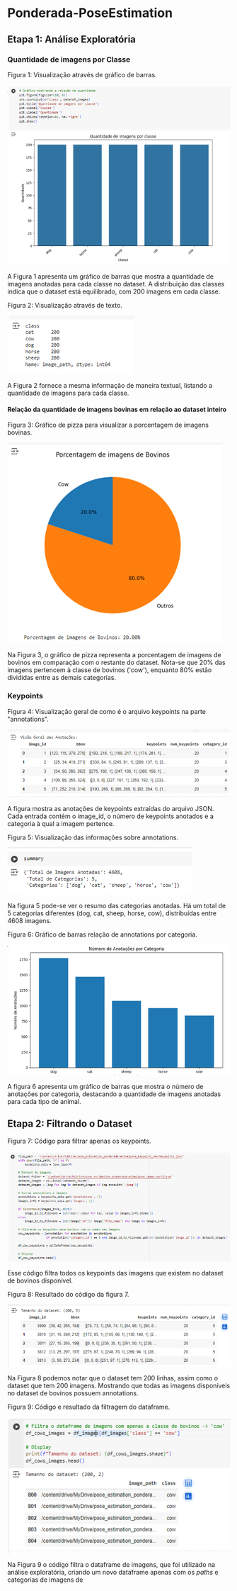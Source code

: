# Ponderada-PoseEstimation

## Etapa 1: Análise Exploratória

### Quantidade de imagens por Classe

Figura 1: Visualização através de gráfico de barras.

![alt text](img/image.png)

A Figura 1 apresenta um gráfico de barras que mostra a quantidade de imagens anotadas para cada classe no dataset. A distribuição das classes indica que o dataset está equilibrado, com 200 imagens em cada classe.

Figura 2: Visualização através de texto.

![alt text](img/image-1.png)

A Figura 2 fornece a mesma informação de maneira textual, listando a quantidade de imagens para cada classe.

#### Relação da quantidade de imagens bovinas em relação ao dataset inteiro

Figura 3: Gráfico de pizza para visualizar a porcentagem de imagens bovinas.

![alt text](img/image-2.png)

Na Figura 3, o gráfico de pizza representa a porcentagem de imagens de bovinos em comparação com o restante do dataset. Nota-se que 20% das imagens pertencem à classe de bovinos ('cow'), enquanto 80% estão divididas entre as demais categorias.

### Keypoints

Figura 4: Visualização geral de como é o arquivo keypoints na parte "annotations".

![alt text](img/image-6.png)

A figura mostra as anotações de keypoints extraídas do arquivo JSON. Cada entrada contém o image_id, o número de keypoints anotados e a categoria à qual a imagem pertence.

Figura 5: Visualização das informações sobre annotations.

![alt text](img/image-5.png)

Na figura 5 pode-se ver o resumo das categorias anotadas. Há um total de 5 categorias diferentes (dog, cat, sheep, horse, cow), distribuídas entre 4608 imagens.

Figura 6: Gráfico de barras relação de annotations por categoria.

![alt text](img/image-4.png)

A figura 6 apresenta um gráfico de barras que mostra o número de anotações por categoria, destacando a quantidade de imagens anotadas para cada tipo de animal.


## Etapa 2: Filtrando o Dataset

Figura 7: Código para filtrar apenas os keypoints.

![alt text](img/image-7.png)

Esse código filtra todos os keypoints das imagens que existem no dataset de bovinos disponível.

Figura 8: Resultado do código da figura 7.

![alt text](img/image-8.png)

Na Figura 8 podemos notar que o dataset tem 200 linhas, assim como o dataset que tem 200 imagens. Mostrando que todas as imagens disponíveis no dataset de bovinos possuem annotations.

Figura 9: Código e resultado da filtragem do dataframe.

![alt text](img/image-9.png)

Na Figura 9 o código filtra o dataframe de imagens, que foi utilizado na análise exploratória, criando um novo dataframe apenas com os _paths_ e categorias de imagens de
